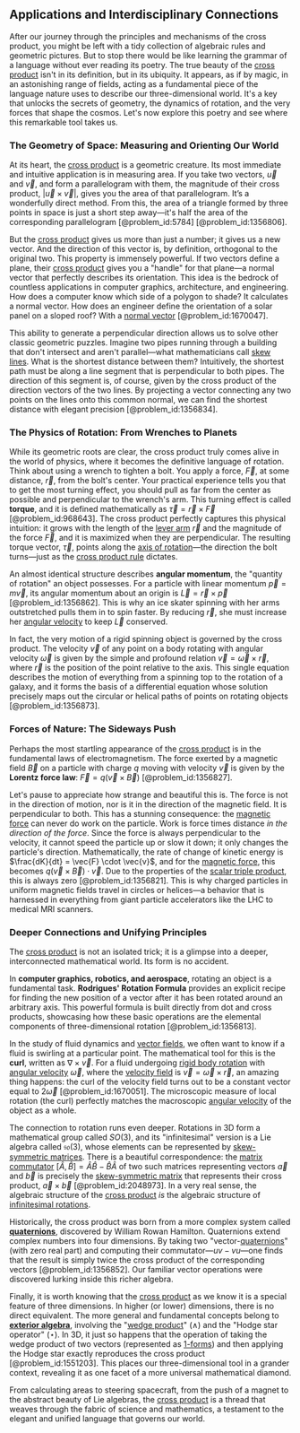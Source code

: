 ## Applications and Interdisciplinary Connections

After our journey through the principles and mechanisms of the cross product, you might be left with a tidy collection of algebraic rules and geometric pictures. But to stop there would be like learning the grammar of a language without ever reading its poetry. The true beauty of the [cross product](@article_id:156255) isn't in its definition, but in its ubiquity. It appears, as if by magic, in an astonishing range of fields, acting as a fundamental piece of the language nature uses to describe our three-dimensional world. It's a key that unlocks the secrets of geometry, the dynamics of rotation, and the very forces that shape the cosmos. Let's now explore this poetry and see where this remarkable tool takes us.

### The Geometry of Space: Measuring and Orienting Our World

At its heart, the [cross product](@article_id:156255) is a geometric creature. Its most immediate and intuitive application is in measuring area. If you take two vectors, $\vec{u}$ and $\vec{v}$, and form a parallelogram with them, the magnitude of their cross product, $|\vec{u} \times \vec{v}|$, gives you the area of that parallelogram. It’s a wonderfully direct method. From this, the area of a triangle formed by three points in space is just a short step away—it's half the area of the corresponding parallelogram [@problem_id:5784] [@problem_id:1356806].

But the [cross product](@article_id:156255) gives us more than just a number; it gives us a new vector. And the direction of this vector is, by definition, orthogonal to the original two. This property is immensely powerful. If two vectors define a plane, their [cross product](@article_id:156255) gives you a "handle" for that plane—a normal vector that perfectly describes its orientation. This idea is the bedrock of countless applications in computer graphics, architecture, and engineering. How does a computer know which side of a polygon to shade? It calculates a normal vector. How does an engineer define the orientation of a solar panel on a sloped roof? With a [normal vector](@article_id:263691) [@problem_id:1670047].

This ability to generate a perpendicular direction allows us to solve other classic geometric puzzles. Imagine two pipes running through a building that don't intersect and aren't parallel—what mathematicians call [skew lines](@article_id:167741). What is the shortest distance between them? Intuitively, the shortest path must be along a line segment that is perpendicular to both pipes. The direction of this segment is, of course, given by the cross product of the direction vectors of the two lines. By projecting a vector connecting any two points on the lines onto this common normal, we can find the shortest distance with elegant precision [@problem_id:1356834].

### The Physics of Rotation: From Wrenches to Planets

While its geometric roots are clear, the cross product truly comes alive in the world of physics, where it becomes the definitive language of rotation. Think about using a wrench to tighten a bolt. You apply a force, $\vec{F}$, at some distance, $\vec{r}$, from the bolt's center. Your practical experience tells you that to get the most turning effect, you should pull as far from the center as possible and perpendicular to the wrench's arm. This turning effect is called **torque**, and it is defined mathematically as $\vec{\tau} = \vec{r} \times \vec{F}$ [@problem_id:968643]. The cross product perfectly captures this physical intuition: it grows with the length of the [lever arm](@article_id:162199) $\vec{r}$ and the magnitude of the force $\vec{F}$, and it is maximized when they are perpendicular. The resulting torque vector, $\vec{\tau}$, points along the [axis of rotation](@article_id:186600)—the direction the bolt turns—just as the [cross product rule](@article_id:261840) dictates.

An almost identical structure describes **angular momentum**, the "quantity of rotation" an object possesses. For a particle with linear momentum $\vec{p} = m\vec{v}$, its angular momentum about an origin is $\vec{L} = \vec{r} \times \vec{p}$ [@problem_id:1356862]. This is why an ice skater spinning with her arms outstretched pulls them in to spin faster. By reducing $\vec{r}$, she must increase her [angular velocity](@article_id:192045) to keep $\vec{L}$ conserved.

In fact, the very motion of a rigid spinning object is governed by the cross product. The velocity $\vec{v}$ of any point on a body rotating with angular velocity $\vec{\omega}$ is given by the simple and profound relation $\vec{v} = \vec{\omega} \times \vec{r}$, where $\vec{r}$ is the position of the point relative to the axis. This single equation describes the motion of everything from a spinning top to the rotation of a galaxy, and it forms the basis of a differential equation whose solution precisely maps out the circular or helical paths of points on rotating objects [@problem_id:1356873].

### Forces of Nature: The Sideways Push

Perhaps the most startling appearance of the [cross product](@article_id:156255) is in the fundamental laws of electromagnetism. The force exerted by a magnetic field $\vec{B}$ on a particle with charge $q$ moving with velocity $\vec{v}$ is given by the **Lorentz force law**: $\vec{F} = q(\vec{v} \times \vec{B})$ [@problem_id:1356827].

Let's pause to appreciate how strange and beautiful this is. The force is not in the direction of motion, nor is it in the direction of the magnetic field. It is perpendicular to both. This has a stunning consequence: the [magnetic force](@article_id:184846) can never do work on the particle. Work is force times distance *in the direction of the force*. Since the force is always perpendicular to the velocity, it cannot speed the particle up or slow it down; it only changes the particle's direction. Mathematically, the rate of change of kinetic energy is $\frac{dK}{dt} = \vec{F} \cdot \vec{v}$, and for the [magnetic force](@article_id:184846), this becomes $q(\vec{v} \times \vec{B}) \cdot \vec{v}$. Due to the properties of the [scalar triple product](@article_id:152503), this is always zero [@problem_id:1356821]. This is why charged particles in uniform magnetic fields travel in circles or helices—a behavior that is harnessed in everything from giant particle accelerators like the LHC to medical MRI scanners.

### Deeper Connections and Unifying Principles

The [cross product](@article_id:156255) is not an isolated trick; it is a glimpse into a deeper, interconnected mathematical world. Its form is no accident.

In **computer graphics, robotics, and aerospace**, rotating an object is a fundamental task. **Rodrigues' Rotation Formula** provides an explicit recipe for finding the new position of a vector after it has been rotated around an arbitrary axis. This powerful formula is built directly from dot and cross products, showcasing how these basic operations are the elemental components of three-dimensional rotation [@problem_id:1356813].

In the study of fluid dynamics and [vector fields](@article_id:160890), we often want to know if a fluid is swirling at a particular point. The mathematical tool for this is the **curl**, written as $\nabla \times \vec{v}$. For a fluid undergoing [rigid body rotation](@article_id:166530) with [angular velocity](@article_id:192045) $\vec{\omega}$, where the [velocity field](@article_id:270967) is $\vec{v} = \vec{\omega} \times \vec{r}$, an amazing thing happens: the curl of the velocity field turns out to be a constant vector equal to $2\vec{\omega}$ [@problem_id:1670051]. The microscopic measure of local rotation (the curl) perfectly matches the macroscopic [angular velocity](@article_id:192045) of the object as a whole.

The connection to rotation runs even deeper. Rotations in 3D form a mathematical group called $SO(3)$, and its "infinitesimal" version is a Lie algebra called $\mathfrak{so}(3)$, whose elements can be represented by [skew-symmetric matrices](@article_id:194625). There is a beautiful correspondence: the [matrix commutator](@article_id:273318) $[\hat{A}, \hat{B}] = \hat{A}\hat{B} - \hat{B}\hat{A}$ of two such matrices representing vectors $\vec{a}$ and $\vec{b}$ is precisely the [skew-symmetric matrix](@article_id:155504) that represents their cross product, $\vec{a} \times \vec{b}$ [@problem_id:2048973]. In a very real sense, the algebraic structure of the [cross product](@article_id:156255) *is* the algebraic structure of [infinitesimal rotations](@article_id:166141).

Historically, the cross product was born from a more complex system called **[quaternions](@article_id:146529)**, discovered by William Rowan Hamilton. Quaternions extend complex numbers into four dimensions. By taking two "vector-[quaternions](@article_id:146529)" (with zero real part) and computing their commutator—$uv - vu$—one finds that the result is simply twice the cross product of the corresponding vectors [@problem_id:1356852]. Our familiar vector operations were discovered lurking inside this richer algebra.

Finally, it is worth knowing that the [cross product](@article_id:156255) as we know it is a special feature of three dimensions. In higher (or lower) dimensions, there is no direct equivalent. The more general and fundamental concepts belong to **[exterior algebra](@article_id:200670)**, involving the "[wedge product](@article_id:146535)" $(\wedge)$ and the "Hodge star operator" $(\star)$. In 3D, it just so happens that the operation of taking the wedge product of two vectors (represented as [1-forms](@article_id:157490)) and then applying the Hodge star exactly reproduces the cross product [@problem_id:1551203]. This places our three-dimensional tool in a grander context, revealing it as one facet of a more universal mathematical diamond.

From calculating areas to steering spacecraft, from the push of a magnet to the abstract beauty of Lie algebras, the [cross product](@article_id:156255) is a thread that weaves through the fabric of science and mathematics, a testament to the elegant and unified language that governs our world.